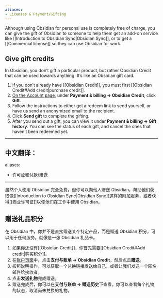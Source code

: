 ```yaml
---
aliases:
- Licenses & Payment/Gifting
---
```


Although using Obsidian for personal use is completely free of charge, you can give the gift of Obsidian to someone to help them get an add-on service like [[Introduction to Obsidian Sync|Obsidian Sync]], or to get a [[Commercial license]] so they can use Obsidian for work.

## Give gift credits

In Obsidian, you don’t gift a particular product, but rather Obsidian Credit that can be used towards anything. It’s like an Obsidian gift card.

1. If you don’t already have [[Obsidian Credit]], you must first [[Obsidian Credit#Add credit|purchase credit]].
2. [On the Account page](https://obsidian.md/account), under **Payment & billing → Obsidian Credit**, click **Gift**.
3. Follow the instructions to either get a redeem link to send yourself, or have us send an anonymized email to the recipient.
4. Click **Send gift** to complete the gifting.
5. After you send out a gift, you can view it under **Payment & billing → Gift history**. You can see the status of each gift, and cancel the ones that haven’t been redeemed yet.


---

中文翻译：
---
aliases:
- 许可证和付款/赠送
---

虽然个人使用 Obsidian 完全免费，但你可以向他人赠送 Obsidian，帮助他们获取像[[Introduction to Obsidian Sync|Obsidian Sync]]这样的附加服务，或者获得[[商业许可证]]以便他们在工作中使用 Obsidian。

## 赠送礼品积分

在 Obsidian 中，你并不是直接赠送某个特定产品，而是赠送 Obsidian 积分，可以用于任何服务。就像是一张 Obsidian 礼品卡。

1. 如果你还没有[[Obsidian Credit]]，你首先需要[[Obsidian Credit#Add credit|购买积分]]。
2. 在[账户页面](https://obsidian.md/account)中，点击**支付与账单 → Obsidian Credit**，然后点击**赠送**。
3. 按照说明操作，可以获取一个兑换链接发送给自己，或者让我们发送一个匿名邮件给接收者。
4. 点击**发送礼物**完成赠送。
5. 赠送完成后，你可以在**支付与账单 → 赠送历史**下查看。你可以查看每个礼物的状态，取消尚未兑换的礼物。